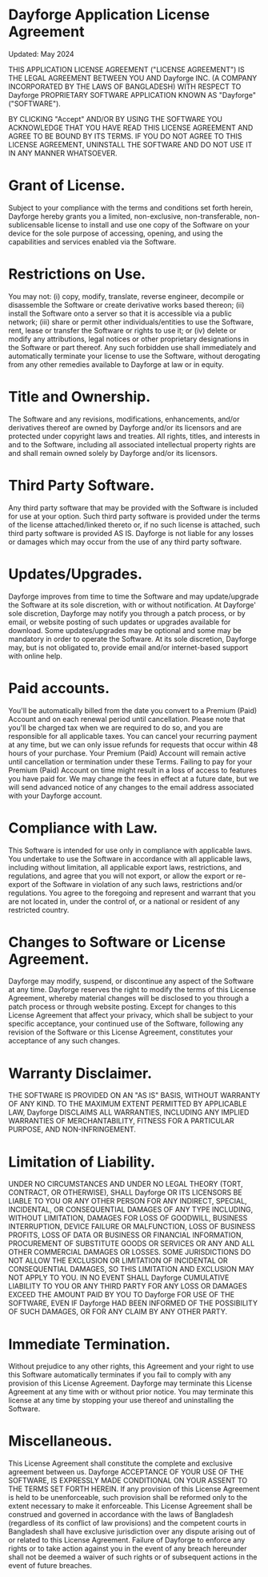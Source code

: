 # Dayforge Application License Agreement
Updated: May 2024

THIS APPLICATION LICENSE AGREEMENT ("LICENSE AGREEMENT") IS THE LEGAL AGREEMENT BETWEEN YOU AND Dayforge INC. (A COMPANY INCORPORATED BY THE LAWS OF BANGLADESH) WITH RESPECT TO Dayforge PROPRIETARY SOFTWARE APPLICATION KNOWN AS "Dayforge" ("SOFTWARE").

BY CLICKING "Accept" AND/OR BY USING THE SOFTWARE YOU ACKNOWLEDGE THAT YOU HAVE READ THIS LICENSE AGREEMENT AND AGREE TO BE BOUND BY ITS TERMS. IF YOU DO NOT AGREE TO THIS LICENSE AGREEMENT, UNINSTALL THE SOFTWARE AND DO NOT USE IT IN ANY MANNER WHATSOEVER.

# Grant of License. 
Subject to your compliance with the terms and conditions set forth herein, Dayforge hereby grants you a limited, non-exclusive, non-transferable, non-sublicensable license to install and use one copy of the Software on your device for the sole purpose of accessing, opening, and using the capabilities and services enabled via the Software.

# Restrictions on Use. 
You may not: (i) copy, modify, translate, reverse engineer, decompile or disassemble the Software or create derivative works based thereon; (ii) install the Software onto a server so that it is accessible via a public network; (iii) share or permit other individuals/entities to use the Software, rent, lease or transfer the Software or rights to use it; or (iv) delete or modify any attributions, legal notices or other proprietary designations in the Software or part thereof. Any such forbidden use shall immediately and automatically terminate your license to use the Software, without derogating from any other remedies available to Dayforge at law or in equity.

# Title and Ownership. 
The Software and any revisions, modifications, enhancements, and/or derivatives thereof are owned by Dayforge and/or its licensors and are protected under copyright laws and treaties. All rights, titles, and interests in and to the Software, including all associated intellectual property rights are and shall remain owned solely by Dayforge and/or its licensors.

# Third Party Software. 
Any third party software that may be provided with the Software is included for use at your option. Such third party software is provided under the terms of the license attached/linked thereto or, if no such license is attached, such third party software is provided AS IS. Dayforge is not liable for any losses or damages which may occur from the use of any third party software.

# Updates/Upgrades. 
Dayforge improves from time to time the Software and may update/upgrade the Software at its sole discretion, with or without notification. At Dayforge' sole discretion, Dayforge may notify you through a patch process, or by email, or website posting of such updates or upgrades available for download. Some updates/upgrades may be optional and some may be mandatory in order to operate the Software. At its sole discretion, Dayforge may, but is not obligated to, provide email and/or internet-based support with online help.

# Paid accounts. 
You'll be automatically billed from the date you convert to a Premium (Paid) Account and on each renewal period until cancellation. Please note that you'll be charged tax when we are required to do so, and you are responsible for all applicable taxes. You can cancel your recurring payment at any time, but we can only issue refunds for requests that occur within 48 hours of your purchase. Your Premium (Paid) Account will remain active until cancellation or termination under these Terms. Failing to pay for your Premium (Paid) Account on time might result in a loss of access to features you have paid for. We may change the fees in effect at a future date, but we will send advanced notice of any changes to the email address associated with your Dayforge account.

# Compliance with Law. 
This Software is intended for use only in compliance with applicable laws. You undertake to use the Software in accordance with all applicable laws, including without limitation, all applicable export laws, restrictions, and regulations, and agree that you will not export, or allow the export or re-export of the Software in violation of any such laws, restrictions and/or regulations. You agree to the foregoing and represent and warrant that you are not located in, under the control of, or a national or resident of any restricted country.

# Changes to Software or License Agreement. 
Dayforge may modify, suspend, or discontinue any aspect of the Software at any time. Dayforge reserves the right to modify the terms of this License Agreement, whereby material changes will be disclosed to you through a patch process or through website posting. Except for changes to this License Agreement that affect your privacy, which shall be subject to your specific acceptance, your continued use of the Software, following any revision of the Software or this License Agreement, constitutes your acceptance of any such changes.

# Warranty Disclaimer. 
THE SOFTWARE IS PROVIDED ON AN "AS IS" BASIS, WITHOUT WARRANTY OF ANY KIND. TO THE MAXIMUM EXTENT PERMITTED BY APPLICABLE LAW, Dayforge DISCLAIMS ALL WARRANTIES, INCLUDING ANY IMPLIED WARRANTIES OF MERCHANTABILITY, FITNESS FOR A PARTICULAR PURPOSE, AND NON-INFRINGEMENT.

# Limitation of Liability. 
UNDER NO CIRCUMSTANCES AND UNDER NO LEGAL THEORY (TORT, CONTRACT, OR OTHERWISE), SHALL Dayforge OR ITS LICENSORS BE LIABLE TO YOU OR ANY OTHER PERSON FOR ANY INDIRECT, SPECIAL, INCIDENTAL, OR CONSEQUENTIAL DAMAGES OF ANY TYPE INCLUDING, WITHOUT LIMITATION, DAMAGES FOR LOSS OF GOODWILL, BUSINESS INTERRUPTION, DEVICE FAILURE OR MALFUNCTION, LOSS OF BUSINESS PROFITS, LOSS OF DATA OR BUSINESS OR FINANCIAL INFORMATION, PROCUREMENT OF SUBSTITUTE GOODS OR SERVICES OR ANY AND ALL OTHER COMMERCIAL DAMAGES OR LOSSES. SOME JURISDICTIONS DO NOT ALLOW THE EXCLUSION OR LIMITATION OF INCIDENTAL OR CONSEQUENTIAL DAMAGES, SO THIS LIMITATION AND EXCLUSION MAY NOT APPLY TO YOU. IN NO EVENT SHALL Dayforge CUMULATIVE LIABILITY TO YOU OR ANY THIRD PARTY FOR ANY LOSS OR DAMAGES EXCEED THE AMOUNT PAID BY YOU TO Dayforge FOR USE OF THE SOFTWARE, EVEN IF Dayforge HAD BEEN INFORMED OF THE POSSIBILITY OF SUCH DAMAGES, OR FOR ANY CLAIM BY ANY OTHER PARTY.

# Immediate Termination. 
Without prejudice to any other rights, this Agreement and your right to use this Software automatically terminates if you fail to comply with any provision of this License Agreement. Dayforge may terminate this License Agreement at any time with or without prior notice. You may terminate this license at any time by stopping your use thereof and uninstalling the Software.

# Miscellaneous. 
This License Agreement shall constitute the complete and exclusive agreement between us. Dayforge ACCEPTANCE OF YOUR USE OF THE SOFTWARE, IS EXPRESSLY MADE CONDITIONAL ON YOUR ASSENT TO THE TERMS SET FORTH HEREIN. If any provision of this License Agreement is held to be unenforceable, such provision shall be reformed only to the extent necessary to make it enforceable. This License Agreement shall be construed and governed in accordance with the laws of Bangladesh (regardless of its conflict of law provisions) and the competent courts in Bangladesh shall have exclusive jurisdiction over any dispute arising out of or related to this License Agreement. Failure of Dayforge to enforce any rights or to take action against you in the event of any breach hereunder shall not be deemed a waiver of such rights or of subsequent actions in the event of future breaches.
